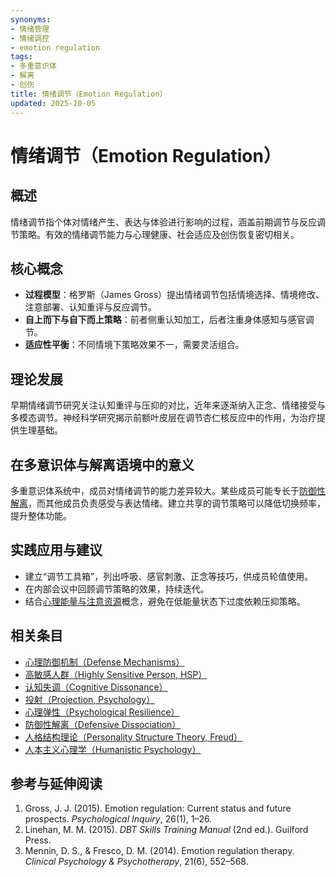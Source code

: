 ```yaml
---
synonyms:
- 情绪管理
- 情绪调控
- emotion regulation
tags:
- 多重意识体
- 解离
- 创伤
title: 情绪调节（Emotion Regulation）
updated: 2025-10-05
---
```


# 情绪调节（Emotion Regulation）

## 概述

情绪调节指个体对情绪产生、表达与体验进行影响的过程，涵盖前期调节与反应调节策略。有效的情绪调节能力与心理健康、社会适应及创伤恢复密切相关。

## 核心概念

- **过程模型**：格罗斯（James Gross）提出情绪调节包括情境选择、情境修改、注意部署、认知重评与反应调节。
- **自上而下与自下而上策略**：前者侧重认知加工，后者注重身体感知与感官调节。
- **适应性平衡**：不同情境下策略效果不一，需要灵活组合。

## 理论发展

早期情绪调节研究关注认知重评与压抑的对比，近年来逐渐纳入正念、情绪接受与多模态调节。神经科学研究揭示前额叶皮层在调节杏仁核反应中的作用，为治疗提供生理基础。

## 在多意识体与解离语境中的意义

多重意识体系统中，成员对情绪调节的能力差异较大。某些成员可能专长于[防御性解离](entries/Defensive-Dissociation.md)，而其他成员负责感受与表达情绪。建立共享的调节策略可以降低切换频率，提升整体功能。

## 实践应用与建议

- 建立“调节工具箱”，列出呼吸、感官刺激、正念等技巧，供成员轮值使用。
- 在内部会议中回顾调节策略的效果，持续迭代。
- 结合[心理能量与注意资源](entries/Psychic-Energy-Attention.md)概念，避免在低能量状态下过度依赖压抑策略。

## 相关条目

- [心理防御机制（Defense Mechanisms）](/entries/Defense-Mechanisms.md)
- [高敏感人群（Highly Sensitive Person, HSP）](/entries/Highly-Sensitive-Person.md)
- [认知失调（Cognitive Dissonance）](/entries/Cognitive-Dissonance.md)
- [投射（Projection, Psychology）](/entries/Projection-Psychology.md)
- [心理弹性（Psychological Resilience）](/entries/Psychological-Resilience.md)
- [防御性解离（Defensive Dissociation）](/entries/Defensive-Dissociation.md)
- [人格结构理论（Personality Structure Theory, Freud）](/entries/Personality-Structure-Theory.md)
- [人本主义心理学（Humanistic Psychology）](/entries/Humanistic-Psychology.md)

## 参考与延伸阅读

1. Gross, J. J. (2015). Emotion regulation: Current status and future prospects. *Psychological Inquiry*, 26(1), 1–26.
2. Linehan, M. M. (2015). *DBT Skills Training Manual* (2nd ed.). Guilford Press.
3. Mennin, D. S., & Fresco, D. M. (2014). Emotion regulation therapy. *Clinical Psychology & Psychotherapy*, 21(6), 552–568.
